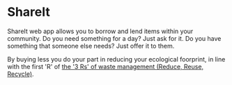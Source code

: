 # ShareIt

ShareIt web app allows you to borrow and lend items within your community. Do you need something for a day? Just ask for it. Do you have something that someone else needs? Just offer it to them.

By buying less you do your part in reducing your ecological foorprint, in line with the first 'R' of [the '3 Rs' of waste management (Reduce, Reuse, Recycle)](https://en.wikipedia.org/wiki/Waste_management#Principles_of_waste_management).
